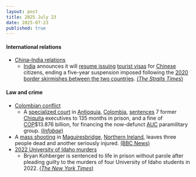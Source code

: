 ```yaml
---
layout: post
title: 2025 July 23
date: 2025-07-23
published: true
---
```



#### International relations

* [China–India relations](https://en.wikipedia.org/wiki/China%E2%80%93India_relations "China–India relations")
  * [India](https://en.wikipedia.org/wiki/India "India") announces it will [resume issuing](https://en.wikipedia.org/wiki/Visa_policy_of_India "Visa policy of India") [tourist visas](https://en.wikipedia.org/wiki/Tourist_visa "Tourist visa") for [Chinese](https://en.wikipedia.org/wiki/China "China") citizens, ending a five-year suspension imposed following the [2020 border skirmishes between the two countries](https://en.wikipedia.org/wiki/2020_China%E2%80%93India_skirmishes "2020 China–India skirmishes"). [(*The Straits Times*)](https://www.straitstimes.com/asia/south-asia/india-to-resume-issuing-tourist-visas-to-chinese-citizens)

#### Law and crime

* [Colombian conflict](https://en.wikipedia.org/wiki/Colombian_conflict "Colombian conflict")
  * A [specialized court](https://en.wikipedia.org/wiki/Specialized_court "Specialized court") in [Antioquia](https://en.wikipedia.org/wiki/Antioquia_Department "Antioquia Department"), [Colombia](https://en.wikipedia.org/wiki/Colombia "Colombia"), [sentences](https://en.wikipedia.org/wiki/Sentence_%28law%29 "Sentence (law)") 7 former [Chiquita](https://en.wikipedia.org/wiki/Chiquita "Chiquita") executives to 135 months in prison, and a fine of [COP](https://en.wikipedia.org/wiki/Colombian_peso "Colombian peso")$13.876 billion, for financing the now-defunct [AUC](https://en.wikipedia.org/wiki/United_Self-Defense_Forces_of_Colombia "United Self-Defense Forces of Colombia") paramilitary group. [(*Infobae*)](https://www.infobae.com/colombia/2025/07/23/historica-condena-justicia-colombiana-dicta-sentencia-contra-siete-directivos-de-chiquita-brands/)
* A [mass shooting](https://en.wikipedia.org/wiki/Mass_shooting "Mass shooting") in [Maguiresbridge](https://en.wikipedia.org/wiki/Maguiresbridge "Maguiresbridge"), [Northern Ireland](https://en.wikipedia.org/wiki/Northern_Ireland "Northern Ireland"), leaves three people dead and another seriously injured. [(BBC News)](https://www.bbc.com/news/articles/cqx2537w5e2o)
* [2022 University of Idaho murders](https://en.wikipedia.org/wiki/2022_University_of_Idaho_murders "2022 University of Idaho murders")
  * Bryan Kohberger is sentenced to life in prison without parole after pleading guilty to the murders of four University of Idaho students in 2022. [(*The New York Times*)](https://www.nytimes.com/live/2025/07/23/us/kohberger-idaho-murders)
